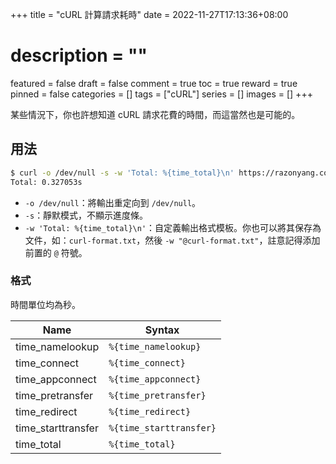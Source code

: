 +++
title = "cURL 計算請求耗時"
date = 2022-11-27T17:13:36+08:00
# description = ""
featured = false
draft = false
comment = true
toc = true
reward = true
pinned = false
categories = []
tags = ["cURL"]
series = []
images = []
+++

某些情況下，你也許想知道 cURL 請求花費的時間，而這當然也是可能的。

<!--more-->

## 用法

```bash
$ curl -o /dev/null -s -w 'Total: %{time_total}\n' https://razonyang.com/
Total: 0.327053s
```

- `-o /dev/null`：將輸出重定向到 `/dev/null`。
- `-s`：靜默模式，不顯示進度條。
- `-w 'Total: %{time_total}\n'`：自定義輸出格式模板。你也可以將其保存為文件，如：`curl-format.txt`，然後 `-w "@curl-format.txt"`，註意記得添加前置的 `@` 符號。


### 格式

時間單位均為秒。

| Name | Syntax |
|---|---|
| time_namelookup | `%{time_namelookup}`
| time_connect | `%{time_connect}`
| time_appconnect | `%{time_appconnect}`
| time_pretransfer | `%{time_pretransfer}`
| time_redirect | `%{time_redirect}`
| time_starttransfer | `%{time_starttransfer}`
| time_total | `%{time_total}`

